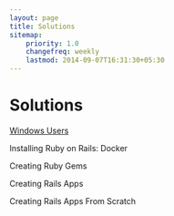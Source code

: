 ```yaml
---
layout: page
title: Solutions
sitemap:
    priority: 1.0
    changefreq: weekly
    lastmod: 2014-09-07T16:31:30+05:30
---
```

# Solutions

[Windows Users](/windows.html)


Installing Ruby on Rails: Docker

Creating Ruby Gems

Creating Rails Apps

Creating Rails Apps From Scratch
